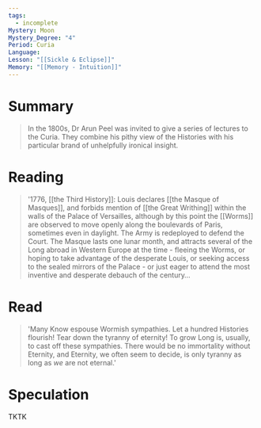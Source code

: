 ```yaml
---
tags:
  - incomplete
Mystery: Moon
Mystery_Degree: "4"
Period: Curia
Language: 
Lesson: "[[Sickle & Eclipse]]"
Memory: "[[Memory - Intuition]]"
---
```

# Summary
> In the 1800s, Dr Arun Peel was invited to give a series of lectures to the Curia. They combine his pithy view of the Histories with his particular brand of unhelpfully ironical insight.
# Reading
> '1776, [[the Third History]]: Louis declares [[the Masque of Masques]], and forbids mention of [[the Great Writhing]] within the walls of the Palace of Versailles, although by this point the [[Worms]] are observed to move openly along the boulevards of Paris, sometimes even in daylight. The Army is redeployed to defend the Court. The Masque lasts one lunar month, and attracts several of the Long abroad in Western Europe at the time - fleeing the Worms, or hoping to take advantage of the desperate Louis, or seeking access to the sealed mirrors of the Palace - or just eager to attend the most inventive and desperate debauch of the century…
# Read
> 'Many Know espouse Wormish sympathies. Let a hundred Histories flourish! Tear down the tyranny of eternity! To grow Long is, usually, to cast off these sympathies. There would be no immortality without Eternity, and Eternity, we often seem to decide, is only tyranny as long as <i>we</i> are not eternal.'
# Speculation
TKTK